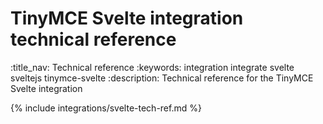# TinyMCE Svelte integration technical reference
:title_nav: Technical reference
:keywords: integration integrate svelte sveltejs tinymce-svelte
:description: Technical reference for the TinyMCE Svelte integration

{% include integrations/svelte-tech-ref.md %}
